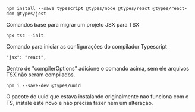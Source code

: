 ```
npm install --save typescript @types/node @types/react @types/react-dom @types/jest
```
Comandos base para migrar um projeto JSX para TSX

```
npx tsc --init
```
Comando para iniciar as configurações do compilador Typescript

```
"jsx": "react",    
```
Dentro de "compilerOptions" adicione o comando acima, 
sem ele arquivos TSX não seram compilados.

```
npm i --save-dev @types/uuid
```
O pacote do uuid que estava instalando originalmente nao funciona com o TS, instale este novo e não precisa fazer nem um alteração.